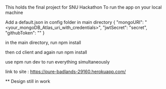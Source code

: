 This holds the final project for SNU Hackathon
To run the app on your local machine

Add a default.json in config folder in main directory
{
  "mongoURI": "<your_mongoDB_Atlas_uri_with_credentials>",
  "jwtSecret": "secret",
  "githubToken": "<yoursecrectaccesstoken>"
}



in the main directory, run
npm install

then cd client
and again run
npm install


use
npm run dev
to run everything simultaneously


link to site : 
https://pure-badlands-29160.herokuapp.com/

** Design still in work
